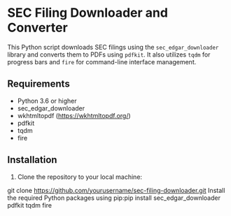 # SEC Filing Downloader and Converter

This Python script downloads SEC filings using the `sec_edgar_downloader` library and converts them to PDFs using `pdfkit`. It also utilizes `tqdm` for progress bars and `fire` for command-line interface management.

## Requirements

- Python 3.6 or higher
- sec_edgar_downloader
- wkhtmltopdf (https://wkhtmltopdf.org/)
- pdfkit
- tqdm
- fire

## Installation

1. Clone the repository to your local machine:

 git clone https://github.com/yourusername/sec-filing-downloader.git 
Install the required Python packages using pip:pip install sec_edgar_downloader pdfkit tqdm fire
